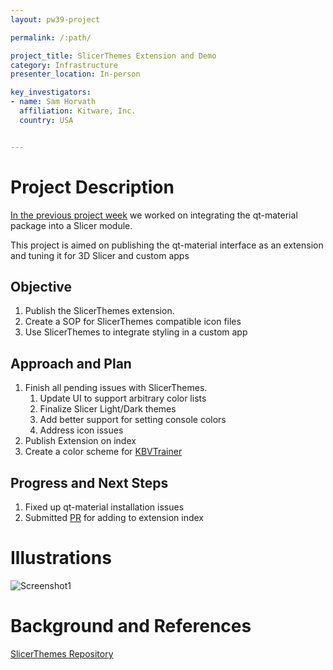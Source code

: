 ```yaml
---
layout: pw39-project

permalink: /:path/

project_title: SlicerThemes Extension and Demo
category: Infrastructure
presenter_location: In-person

key_investigators:
- name: Sam Horvath
  affiliation: Kitware, Inc.
  country: USA


---
```


# Project Description

<!-- Add a short paragraph describing the project. -->
[In the previous project week](https://projectweek.na-mic.org/PW38_2023_GranCanaria/Projects/SlicerQSS/) we worked on integrating the qt-material package into a Slicer module. 

This project is aimed on publishing the qt-material interface as an extension and tuning it for 3D Slicer and custom apps

## Objective

<!-- Describe here WHAT you would like to achieve (what you will have as end result). -->

1. Publish the SlicerThemes extension.
1. Create a SOP for SlicerThemes compatible icon files
1. Use SlicerThemes to integrate styling in a custom app

## Approach and Plan

<!-- Describe here HOW you would like to achieve the objectives stated above. -->

1. Finish all pending issues with SlicerThemes.
    1. Update UI to support arbitrary color lists
    1. Finalize Slicer Light/Dark themes
    1. Add better support for setting console colors
    1. Address icon issues
1. Publish Extension on index
1. Create a color scheme for [KBVTrainer](https://www.kitware.com/introducing-imstk-part2/)

## Progress and Next Steps

<!-- Update this section as you make progress, describing of what you have ACTUALLY DONE.
     If there are specific steps that you could not complete then you can describe them here, too. -->
1. Fixed up qt-material installation issues
1. Submitted [PR](https://github.com/Slicer/ExtensionsIndex/pull/1947) for adding to extension index


# Illustrations

<!-- Add pictures and links to videos that demonstrate what has been accomplished.
![Description of picture](Example2.jpg)
![Some more images](Example2.jpg)
-->

![Screenshot1](https://github.com/NA-MIC/ProjectWeek/assets/25040869/58bb575b-aad1-4cb3-a385-2f3e051ce4ef)

# Background and References

[SlicerThemes Repository](https://github.com/sjh26/SlicerThemes)

<!-- If you developed any software, include link to the source code repository.
     If possible, also add links to sample data, and to any relevant publications. -->
